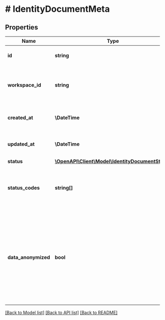 # # IdentityDocumentMeta

## Properties

Name | Type | Description | Notes
------------ | ------------- | ------------- | -------------
**id** | **string** | The unique identifier for a resource. |
**workspace_id** | **string** | The Workspace ID in which the verification has been created. |
**created_at** | **\DateTime** | Creation date of the Identity Document Verification. |
**updated_at** | **\DateTime** | Update date of the Identity Document Verification. |
**status** | [**\OpenAPI\Client\Model\IdentityDocumentStatus**](IdentityDocumentStatus.md) |  |
**status_codes** | **string[]** | List of status codes. Indicates the cause when the status is &#x60;failed&#x60; or &#x60;inconclusive&#x60;. |
**data_anonymized** | **bool** | Indicates if the personal data extracted from the document has been anonymized. If set to &#x60;true&#x60;, the personal data has been anonymized and most fields will be NULL. |

[[Back to Model list]](../../README.md#models) [[Back to API list]](../../README.md#endpoints) [[Back to README]](../../README.md)
